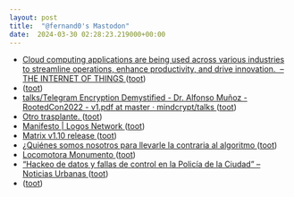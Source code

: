 ```yaml
---
layout: post
title:  "@fernand0's Mastodon"
date:  2024-03-30 02:28:23.219000+00:00
---
```

*  [Cloud computing applications are being used across various industries to streamline operations, enhance productivity, and drive innovation.  – THE INTERNET OF THINGS ](https://theinternetofthings.eu/cloud-computing-applications-are-being-used-across-various-industries-to-streamline-operations-enhance-productivity-and-drive-innovatio) ([toot](https://mastodon.social/@fernand0/112182277126070868))
*  [ ](https://mastodon.social/users/fernand0/statuses/112180515323359177/activity) ([toot](https://mastodon.social/users/fernand0/statuses/112180515323359177/activity))
*  [talks/Telegram Encryption Demystified - Dr. Alfonso Muñoz - RootedCon2022 - v1.pdf at master · mindcrypt/talks ](https://github.com/mindcrypt/talks/blob/master/Telegram%20Encryption%20Demystified%20-%20Dr.%20Alfonso%20Mu%C3%B1oz%20-%20RootedCon2022%20-%20v1.pd) ([toot](https://mastodon.social/@fernand0/112180334042358205))
*  [Otro trasplante. ](https://avecesunafoto.wordpress.com/2024/03/29/otro-trasplante-2) ([toot](https://mastodon.social/@fernand0/112180329849329139))
*  [Manifesto \| Logos Network ](https://logos.co/manifesto) ([toot](https://mastodon.social/@fernand0/112180062422405195))
*  [Matrix v1.10 release ](https://matrix.org/blog/2024/03/22/matrix-v1.10-release) ([toot](https://mastodon.social/@fernand0/112180002897280022))
*  [¿Quiénes somos nosotros para llevarle la contraria al algoritmo ](https://mastodon.social/@fernand0/112179915148587309) ([toot](https://mastodon.social/@fernand0/112179915148587309))
*  [Locomotora Monumento ](https://www.flickr.com/photos/fernand0/53601982563) ([toot](https://mastodon.social/@fernand0/112179770057070732))
*  [“Hackeo de datos y fallas de control en la Policía de la Ciudad” – Noticias Urbanas ](https://www.noticiasurbanas.com.ar/noticias/hackeo-de-datos-y-fallas-de-control-en-la-policia-de-la-ciudad) ([toot](https://mastodon.social/@fernand0/112179623184586332))
*  [ ](https://mastodon.social/users/fernand0/statuses/112179381703012115/activity) ([toot](https://mastodon.social/users/fernand0/statuses/112179381703012115/activity))
